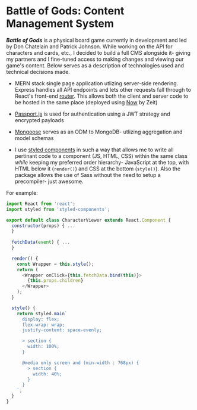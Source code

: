 # Battle of Gods: Content Management System
_**Battle of Gods**_ is a physical board game currently in development and led by Don Chatelain and Patrick Johnson. 
While working on the API for characters and cards, etc., I decided to build a full CMS alongside it- giving my partners and I fine-tuned access to making changes and viewing our game's content. Below serves as a description of technologies used and technical decisions made.

- MERN stack single page application utlizing server-side rendering.
Express handles all API endpoints and lets other requests fall through to React's front-end [router](https://github.com/ReactTraining/react-router).
This allows both the client and server code to be hosted in the same place (deployed using [Now](https://zeit.co/now) by Zeit)

- [Passport.js](http://www.passportjs.org/) is used for authentication using a JWT strategy and encrypted payloads

- [Mongoose](http://mongoosejs.com/) serves as an ODM to MongoDB- utlizing aggregation and model schemas

- I use [styled components](https://github.com/styled-components/styled-components) in such a way that allows me to write all pertinant code to a component (JS, HTML, CSS) within the same class _while_ keeping my preferred order hierarchy- JavaScript at the top, with HTML below it (`render()`) and CSS at the bottom (`style()`). Also the package allows the use of Sass without the need to setup a precompiler- just awesome.

For example: 

```javascript
import React from 'react';
import styled from 'styled-components';

export default class CharacterViewer extends React.Component {
  constructor(props) { ...
  }
  
  fetchData(event) { ...
  }

  render() {
    const Wrapper = this.style();
    return (
      <Wrapper onClick={this.fetchData.bind(this)}>
        {this.props.children}
      </Wrapper>
    );
  }

  style() {
    return styled.main`
      display: flex;
      flex-wrap: wrap;
      justify-content: space-evenly;

      > section {
        width: 100%;
      }

      @media only screen and (min-width : 768px) {
        > section {
          width: 40%;
        }
      }
    `;
  }
}

```
